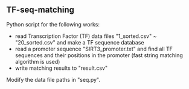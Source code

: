 ## TF-seq-matching
Python script for the following works:
* read Transcription Factor (TF) data files "1_sorted.csv" ~ "20_sorted.csv" and make a TF sequence database
* read a promoter sequence "SIRT3_promoter.txt" and find all TF sequences and their positions in the promoter (fast string matching algorithm is used)
* write matching results to "result.csv"

Modify the data file paths in "seq.py". 
